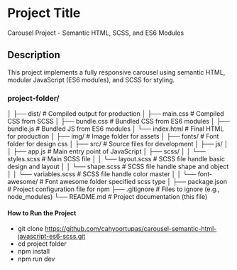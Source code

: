 # Project Title
Carousel Project - Semantic HTML, SCSS, and ES6 Modules

## Description
This project implements a fully responsive carousel using semantic HTML, modular JavaScript (ES6 modules), and SCSS for styling.

### project-folder/
│
├── dist/                   # Compiled output for production
│   ├── main.css            # Compiled CSS from SCSS
│   ├── bundle.css          # Bundled CSS from ES6 modules
│   ├── bundle.js           # Bundled JS from ES6 modules
│   └── index.html          # Final HTML for production
│   ├── img/                # Image folder for assets
│   ├── fonts/              # Font folder for design css
│
├── src/                    # Source files for development
│   ├── js/
│   │   ├── app.js          # Main entry point of JavaScript
│   ├── scss/
│   │   └── styles.scss     # Main SCSS file
│   │   └── layout.scss     # SCSS file handle basic design and layout
│   │   └── shape.scss      # SCSS file handle shape and object
│   │   └── variables.scss  # SCSS file handle color master
│   │   └── font-awesome/   # Font awesome folder specified scss type
│
├── package.json            # Project configuration file for npm
├── .gitignore              # Files to ignore (e.g., node_modules)
└── README.md               # Project documentation (this file)

#### How to Run the Project
- git clone https://github.com/cahyoortupas/carousel-semantic-html-javascript-es6-scss.git
- cd project folder 
- npm install
- npm run dev